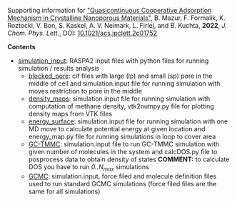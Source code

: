 Supporting information for ["Quasicontinuous Cooperative Adsorption Mechanism in Crystalline Nanoporous Materials"](https://doi.org/10.1021/acs.jpclett.2c01752), B. Mazur, F. Formalik, K. Roztocki, V. Bon, S. Kaskel, A. V. Neimark, L. Firlej, and B. Kuchta, **2022**, _J. Chem. Phys. Lett._, DOI: [10.1021/acs.jpclett.2c01752](https://doi.org/10.1021/acs.jpclett.2c01752)

**Contents**

- [simulation_input](simulation_input): RASPA2 input files with python files for running simulation / results analysis
  - [blocked_pore](simulation_input/blocked_pore): cif files with large (lp) and small (sp) pore in the middle of cell and simulation.input file for running simulation with moves restriction to pore in the middle
  - [density_maps](simulation_input/density_maps): simulation.input file for running simulation with computation of methane density, vtk2numpy.py file for plotting density maps from VTK files
  - [energy_surface](simulation_input/energy_surface): simulation.input file for running simulation with one MD move to calculate potential energy at given location and energy_map.py file for running simulations in loop to cover area
  - [GC-TMMC](simulation_input/GC-TMMC): simulation.input file to run GC-TMMC simulation with given number of molecules in the system and calcDOS.py file to posprocess data to obtain density of states **COMMENT:** to calculate DOS you have to run _0..N<sub>max</sub>_ simulations
  - [GCMC](simulation_input/GCMC): simulation.input, force filed and molecule definition files used to run standard GCMC simulations (force filed files are the same for all simulations)
